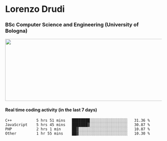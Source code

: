 # Lorenzo Drudi
### BSc Computer Science and Engineering (University of Bologna)

<img src="https://github-readme-stats.vercel.app/api?username=LorenzoDrudi&count_private=true&show_icons=true&theme=gruvbox" height=200px width=550px>

<!---Use wakatime plugins to track the coding time--->
#### Real time coding activity (in the last 7 days)
<!--START_SECTION:waka-->

```text
C++           5 hrs 51 mins   ████████░░░░░░░░░░░░░░░░░   31.36 %
JavaScript    5 hrs 45 mins   ███████▓░░░░░░░░░░░░░░░░░   30.87 %
PHP           2 hrs 1 min     ██▓░░░░░░░░░░░░░░░░░░░░░░   10.87 %
Other         1 hr 55 mins    ██▓░░░░░░░░░░░░░░░░░░░░░░   10.30 %
```

<!--END_SECTION:waka-->
